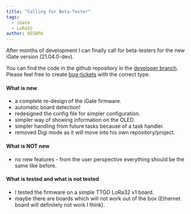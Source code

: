 ```yaml
---
title: "Calling for Beta-Tester"
tags:
  - iGate
  - LoRa32
author: OE5BPA
---
```


After months of development I can finally call for beta-testers for the new iGate version (21.04.0-dev).

You can find the code in the github repository in the [developer branch](https://github.com/lora-aprs/LoRa_APRS_iGate/tree/develop). Please feel free to create [bug-tickets](https://github.com/lora-aprs/LoRa_APRS_iGate/issues/new?assignees=peterus&labels=bug%2C+beta&template=bug_report_beta.md&title=) with the correct type.

#### What is new
- a complete re-design of the iGate firmware.
- automatic board detection!
- redesigned the config file for simpler configuration.
- simpler way of showing information on the OLED.
- simpler handling from future tasks because of a task handler.
- removed Digi mode as it will move into his own repository/project.

#### What is NOT new
- no new features - from the user perspective everything should be the same like before.

#### What is tested and what is not tested
- I tested the firmware on a simple TTGO LoRa32 v1 board.
- maybe there are boards which will not work out of the box (Ethernet board will definitely not work I think).
